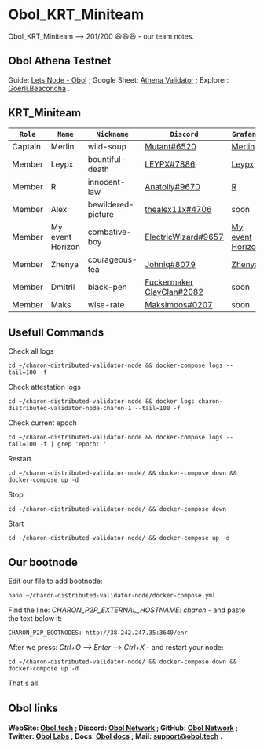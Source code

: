 # Obol_KRT_Miniteam
Obol_KRT_Miniteam --> 201/200 😆😆😆 - our team notes.

Obol Athena Testnet
-------------------
Guide: [Lets Node - Obol](https://teletype.in/@letskynode/obol_athena_testnet) ; Google Sheet: [Athena Validator](https://docs.google.com/spreadsheets/d/1Zr0jx2ROxe2db2Geu79BDR7BDlKonB3qKzBprqEW_Ao/edit#gid=0) ; Explorer: [Goerli.Beaconcha](https://goerli.beaconcha.in/validator/0xa8623551ba27e8e5e5f57775806316ef5091448a4d20c86be6244baf2d964a912dd527e3265927f9b9521997e67baa02#deposits) .

KRT_Miniteam
------------
`Role` | `Name` | `Nickname` | `Discord` | `Grafana`
--- | --- | --- | --- | ---
Captain | Merlin | wild-soup | [Mutant#6520](https://discord.com/users/877965122595868722) | [Merlin](http://188.34.164.186:3000/d/singlenode/single-charon-node-dashboard?orgId=1&refresh=10s)
Member | Leypx | bountiful-death | [LEYPX#7886](https://discord.com/users/401855964745302046) | [Leypx](http://135.181.92.161:3000/d/singlenode/single-charon-node-dashboard?orgId=1&refresh=10s)
Member | R | innocent-law | [Anatoliy#9670](https://discord.com/users/883017726661120001) | [R](http://65.109.28.243:3000/d/singlenode/single-charon-node-dashboard?orgId=1&from=now-30m&to=now&refresh=10s)
Member | Alex | bewildered-picture | [thealex11x#4706](https://discord.com/users/824364194580529172) | soon
Member | My event Horizon | combative-boy | [ElectricWizard#9657](https://discord.com/users/194132632496373760) | [My event Horizon](http://142.132.151.169:3000/d/singlenode/single-charon-node-dashboard?orgId=1&refresh=5s)
Member | Zhenya | courageous-tea | [Johniq#8079](https://discord.com/users/304260322699640833) | [Zhenya](http://144.91.69.106:3000/d/singlenode/single-charon-node-dashboard?orgId=1&refresh=10s)
Member | Dmitrii | black-pen | [Fuckermaker ClayClan#2082](https://discord.com/users/867052848735191070) | soon
Member | Maks | wise-rate | [Maksimoos#0207](https://discord.com/users/598959147794563081) | soon

Usefull Commands
----------------
Check all logs
```
cd ~/charon-distributed-validator-node && docker-compose logs --tail=100 -f
```
Check attestation logs
```
cd ~/charon-distributed-validator-node && docker logs charon-distributed-validator-node-charon-1 --tail=100 -f
```
Check current epoch
```
cd ~/charon-distributed-validator-node && docker-compose logs --tail=100 -f | grep 'epoch: '
```
Restart
```
cd ~/charon-distributed-validator-node/ && docker-compose down && docker-compose up -d
```
Stop
```
cd ~/charon-distributed-validator-node/ && docker-compose down
```
Start
```
cd ~/charon-distributed-validator-node/ && docker-compose up -d
```

Our bootnode
------------
Edit our file to add bootnode:
```
nano ~/charon-distributed-validator-node/docker-compose.yml
```
Find the line: _*CHARON_P2P_EXTERNAL_HOSTNAME: charon*_ - and paste the text below it:
```
CHARON_P2P_BOOTNODES: http://38.242.247.35:3640/enr
```
After we press: _*Ctrl+O --> Enter --> Ctrl+X*_ - and restart your node:
```
cd ~/charon-distributed-validator-node/ && docker-compose down && docker-compose up -d
```
That`s all.

Obol links
----------
#### WebSite: [Obol.tech](https://obol.tech/) ; Discord: [Obol Network](https://discord.com/invite/n6ebKsX46w) ; GitHub: [Obol Network](https://github.com/ObolNetwork) ; Twitter: [Obol Labs](https://twitter.com/ObolNetwork) ; Docs: [Obol docs](https://docs.obol.tech/) ; Mail: support@obol.tech .
